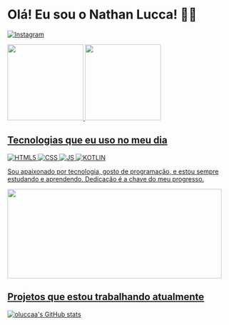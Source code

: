 ### <h1>Olá! Eu sou o Nathan Lucca! 🖐🏼</h1>

[![Instagram](https://img.shields.io/badge/Instagram-E4405F?style=for-the-badge&logo=instagram&logoColor=white)](https://www.instagram.com/heylucca)

<div style="display: inline_block">
    <a href="https://github.com/oluccaa">
    <img height="170em" src="https://github-readme-stats.vercel.app/api?username=oluccaa&theme=tokyonight&show_icons=true&hide_border=false&count_private=false"/>
    <img height="170em" src="https://github-readme-stats.vercel.app/api/top-langs/?username=oluccaa&theme=tokyonight&show_icons=true&hide_border=false&layout=compact"/>
</div>

## Tecnologias que eu uso no meu dia

![HTML5](https://img.shields.io/badge/HTML5-E34F26?style=for-the-badge&logo=html5&logoColor=white)
![CSS](https://img.shields.io/badge/CSS-239120?&style=for-the-badge&logo=css3&logoColor=white)
![JS](https://img.shields.io/badge/JavaScript-F7DF1E?style=for-the-badge&logo=javascript&logoColor=black)
![KOTLIN](https://img.shields.io/badge/Kotlin-0095D5?&style=for-the-badge&logo=kotlin&logoColor=white)

Sou apaixonado por tecnologia, gosto de programação, e estou sempre estudando e aprendendo. Dedicação é a chave do meu progresso.

<div style="display: inline_block">
    <a href="https://github.com/oluccaa">
    <img height="200em" width="480em" src="https://github-readme-streak-stats.herokuapp.com/?user=oluccaa&theme=tokyonight&hide_border=false"/>
</div>
        
## Projetos que estou trabalhando atualmente

[![oluccaa's GitHub stats](https://github-readme-stats.vercel.app/api/pin/?username=oluccaa&repo=GastonApp&theme=tokyonight)](https://github.com/anuraghazra/github-readme-stats)
